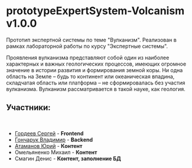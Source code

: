 # prototypeExpertSystem-Volcanism v1.0.0
Прототип экспертной системы по теме "Вулканизм". Реализован в рамках лабораторной работы по курсу "Экспертные системы".

<p>Проявления вулканизма представляют собой один из наиболее характерных 
и важных геологических процессов, имеющих огромное значение в истории 
развития и формирования земной коры. Ни одна область на Земле – будь то 
континент или океаническая впадина, складчатая область или платформа – 
не сформировалась без участия вулканизма. Вулканизм рассматривается в 
такой науке, как геология.</p>

<h2>Участники:</h2> <br>
<ul>
  <li><a href="https://github.com/Xpeyshen65">Гордеев Сергей</a> - <b>Frontend</b><br></li>
  <li><a href="https://github.com/TerionGVS5">Гончарук Владимир</a> - <b>Backend</b><br></li>
  <li><a href="https://github.com/atk6013">Атаманов Юрий</a> - <b>Контент</b><br></li>
  <li>Омельяненко Михаил - <b>Контент</b><br></li>
  <li>Смагин Денис - <b>Контент, заполнение БД</b><br></li>
</ul>
